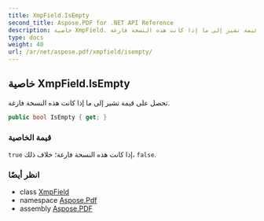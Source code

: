 ```yaml
---
title: XmpField.IsEmpty
second_title: Aspose.PDF for .NET API Reference
description: خاصية XmpField. تحصل على قيمة تشير إلى ما إذا كانت هذه النسخة فارغة
type: docs
weight: 40
url: /ar/net/aspose.pdf/xmpfield/isempty/
---
```

## خاصية XmpField.IsEmpty

تحصل على قيمة تشير إلى ما إذا كانت هذه النسخة فارغة.

```csharp
public bool IsEmpty { get; }
```

### قيمة الخاصية

`true` إذا كانت هذه النسخة فارغة؛ خلاف ذلك، `false`.

### انظر أيضًا

* class [XmpField](../)
* namespace [Aspose.Pdf](../../../aspose.pdf/)
* assembly [Aspose.PDF](../../../)
